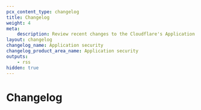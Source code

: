 ```yaml
---
pcx_content_type: changelog
title: Changelog
weight: 4
meta:
    description: Review recent changes to the Cloudflare's Application Security products.
layout: changelog
changelog_name: Application security
changelog_product_area_name: Application security
outputs:
    - rss
hidden: true
---
```


# Changelog

<!-- All changelog entries live in associated /data/changelogs/{productName}.yaml. This page needs to exist in order to house the associated RSS feed. -->